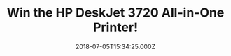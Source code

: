 ---
campaign-uuid: "c-08ef2eb5-d082-4da9-b5a2-06ac89cb429f"
type: "Preview"
category: "Gift"
date: "2018-07-05T15:34:25.000Z"
end-date: "2018-08-06T23:59:00.000Z"
disable-form: false
is_promoted: false
has_entry_page: true
title: "Win the HP DeskJet 3720 All-in-One Printer!"
competition-description: "<p>Affordable power, mobile printing, vibrant colour… YES!\
  \ we are talking about the brand new HP DeskJet 3720 All-in-One Printer and now,\
  \ thanks to NME AAA it could be yours! We’re giving away this amazing printer to\
  \ one of our lucky NME AAA members!</p>\r\n<p>Does it sound good to you? Click below\
  \ for a chance to win!</p>"
hero-header: "Win the HP DeskJet 3720 All-in-One Printer!"
terms-confirmation: "N/A"
banner-img: "https://assets.expresslyapp.com/asset-0ae908f3-d41f-4ccc-b7f4-be526712dda7.jpg"
logo-left-href: "http://aaa.nme.com"
logo-left-image: "https://assets.expresslyapp.com/asset-b705a88a-ef5c-4aa9-9221-4d8effeddf4d.jpg"
logo-left-title: "nme aaa"
bg-image-hero: "https://assets.expresslyapp.com/asset-72260fba-f0fc-4c44-83d0-5b7fcb6c7089.jpg"
bg-image-first: "https://assets.expresslyapp.com/asset-f5e26ec4-7dbb-497d-a49f-0792bc90d5da.jpg"
section1-content: "<p>Get the compact printing power and wireless independence you\
  \ need to print, scan, and copy from virtually any mobile device. The world’s smallest\
  \ all-in-one printer is an Instant Ink ready printer that fits and looks good virtually\
  \ anywhere.</p>\r\n<p>Enter the form below and don’t miss out this great opportunity\
  \ of winning the HP DeskJet 3720 All-in-One Printer!</p>\r\n<p>Fit your space, fit\
  \ your wireless space!</p>\r\n<p>Good luck!</p>"
entry-title: "Win the HP DeskJet 3720 All-in-One Printer!"
entry-content: "Enter the draw to win the HP DeskJet 3720 All-in-One Printer by completing\
  \ the form below before 23:59 on 6th of August 2018."
has-winner: false
prize-description: "The HP DeskJet 3720 All-in-One Printer!"
special-conditions: "Multiple entries are allowed up to one every day."
---